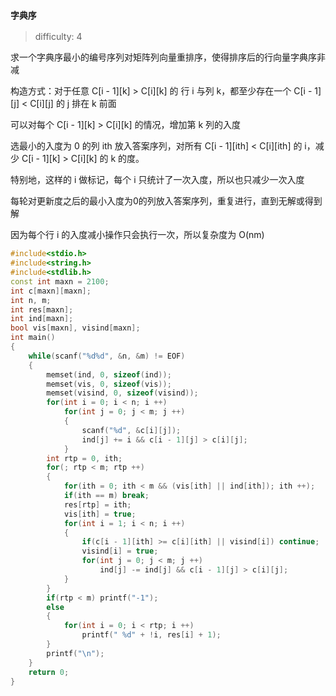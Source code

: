 ### `字典序`

> difficulty: 4

求一个字典序最小的编号序列对矩阵列向量重排序，使得排序后的行向量字典序非减

构造方式：对于任意 C[i - 1][k] > C[i][k] 的 行 i 与列 k，都至少存在一个 C[i - 1][j] < C[i][j] 的 j 排在 k 前面

可以对每个 C[i - 1][k] > C[i][k] 的情况，增加第 k 列的入度

选最小的入度为 0 的列 ith 放入答案序列，对所有 C[i - 1][ith] < C[i][ith] 的 i，减少 C[i - 1][k] > C[i][k] 的 k 的度。

特别地，这样的 i 做标记，每个 i 只统计了一次入度，所以也只减少一次入度

每轮对更新度之后的最小入度为0的列放入答案序列，重复进行，直到无解或得到解

因为每个行 i 的入度减小操作只会执行一次，所以复杂度为 O(nm)

```cpp
#include<stdio.h>
#include<string.h>
#include<stdlib.h>
const int maxn = 2100;
int c[maxn][maxn];
int n, m;
int res[maxn];
int ind[maxn];
bool vis[maxn], visind[maxn];
int main()
{
	while(scanf("%d%d", &n, &m) != EOF)
	{
		memset(ind, 0, sizeof(ind));
		memset(vis, 0, sizeof(vis));
		memset(visind, 0, sizeof(visind));
		for(int i = 0; i < n; i ++)
			for(int j = 0; j < m; j ++)
			{
				scanf("%d", &c[i][j]);
				ind[j] += i && c[i - 1][j] > c[i][j];
			}
		int rtp = 0, ith;
		for(; rtp < m; rtp ++)
		{
			for(ith = 0; ith < m && (vis[ith] || ind[ith]); ith ++);
			if(ith == m) break;
			res[rtp] = ith;
			vis[ith] = true;
			for(int i = 1; i < n; i ++)
			{
				if(c[i - 1][ith] >= c[i][ith] || visind[i]) continue;
				visind[i] = true;
				for(int j = 0; j < m; j ++)
					ind[j] -= ind[j] && c[i - 1][j] > c[i][j];
			}
		}
		if(rtp < m) printf("-1");
		else
		{
			for(int i = 0; i < rtp; i ++)
				printf(" %d" + !i, res[i] + 1);
		}
		printf("\n");
	}
	return 0;
}
```

